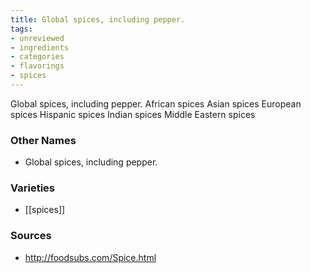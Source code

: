 ```yaml
---
title: Global spices, including pepper.
tags:
- unreviewed
- ingredients
- categories
- flavorings
- spices
---
```

Global spices, including pepper. African spices Asian spices European spices Hispanic spices Indian spices Middle Eastern spices

### Other Names

* Global spices, including pepper.

### Varieties

* [[spices]]

### Sources
* http://foodsubs.com/Spice.html
